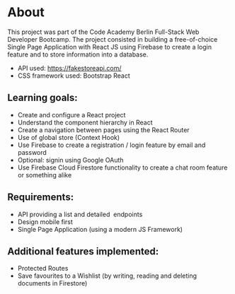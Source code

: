 # About
This project was part of the Code Academy Berlin Full-Stack Web Developer Bootcamp. The project consisted in building a free-of-choice Single Page Application with React JS using Firebase to create a login feature and to store information into a database.

- API used: https://fakestoreapi.com/
- CSS framework used: Bootstrap React

## Learning goals:
- Create and configure a React project
- Understand the component hierarchy in React
- Create a navigation between pages using the React Router
- Use of global store (Context Hook)
- Use Firebase to create a registration / login feature by email and password
- Optional: signin using Google OAuth
- Use Firebase Cloud Firestore functionality to create a chat room feature or something alike

## Requirements:
- API providing a list and detailed  endpoints
- Design mobile first
- Single Page Application (using a modern JS Framework)

## Additional features implemented:
- Protected Routes
- Save favourites to a Wishlist (by writing, reading and deleting documents in Firestore)







